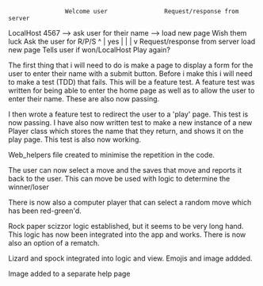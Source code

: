 
                    Welcome user                Request/response from server
LocalHost 4567  --> ask user for their name --> load new page
                    Wish them luck              Ask the user for R/P/S
                                                    ^      |
                                                yes |      |
                                                    |      v
                                                Request/response from server
                                                load new page
                                                Tells user if won/LocalHost
                                                Play again?


The first thing that i will need to do is make a page to display a form for the user to enter their name with a submit button. Before i make this i will need to make a test (TDD) that fails. This will be a feature test.
A feature test was written for being able to enter the home page as well as to allow the user to enter their name. These are also now passing.

I then wrote a feature test to redirect the user to a 'play' page. This test is now passing.
I have also now written test to make a new instance of a new Player class which stores the name that they return, and shows it on the play page. This test is also now working.

Web_helpers file created to minimise the repetition in the code.

The user can now select a move and the saves that move and reports it back to the user.
This can move be used with logic to determine the winner/loser

There is now also a computer player that can select a random move which has been red-green'd.

Rock paper scizzor logic established, but it seems to be very long hand. This logic has now been integrated into the app and works. There is now also an option of a rematch.

Lizard and spock integrated into logic and view.
Emojis and image addded.

Image added to a separate help page
